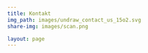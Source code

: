 ```yaml
---
title: Kontakt
img_path: images/undraw_contact_us_15o2.svg
share-img: images/scan.png

layout: page
---
```


<div class="typeform-widget" data-url="https://form.typeform.com/to/uhe3vJBG?typeform-medium=embed-snippet" style="width: 100%; height: 500px;"></div> <script> (function() { var qs,js,q,s,d=document, gi=d.getElementById, ce=d.createElement, gt=d.getElementsByTagName, id="typef_orm", b="https://embed.typeform.com/"; if(!gi.call(d,id)) { js=ce.call(d,"script"); js.id=id; js.src=b+"embed.js"; q=gt.call(d,"script")[0]; q.parentNode.insertBefore(js,q) } })() </script>